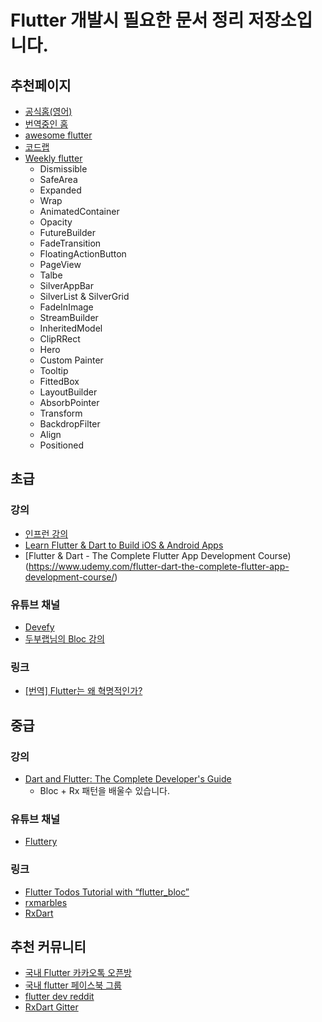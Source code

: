 # Flutter 개발시 필요한 문서 정리 저장소입니다. 

## 추천페이지
- [공식홈(영어)](https://flutter.dev/)
- [번역중인 홈](http://flutter-kr.io)
- [awesome flutter](https://github.com/Solido/awesome-flutter)
- [코드랩](https://flutter.dev/docs/codelabs)
- [Weekly flutter](https://www.youtube.com/watch?v=lkF0TQJO0bA&list=PLOU2XLYxmsIL0pH0zWe_ZOHgGhZ7UasUE)
  - Dismissible
  - SafeArea
  - Expanded
  - Wrap
  - AnimatedContainer
  - Opacity
  - FutureBuilder
  - FadeTransition
  - FloatingActionButton
  - PageView
  - Talbe
  - SilverAppBar
  - SilverList & SilverGrid
  - FadeInImage
  - StreamBuilder
  - InheritedModel
  - ClipRRect
  - Hero
  - Custom Painter
  - Tooltip
  - FittedBox
  - LayoutBuilder
  - AbsorbPointer
  - Transform
  - BackdropFilter
  - Align
  - Positioned

## 초급

### 강의
- [인프런 강의](https://www.inflearn.com/course/flutter-%EC%9E%85%EB%AC%B8/)
- [Learn Flutter & Dart to Build iOS & Android Apps](https://www.udemy.com/learn-flutter-dart-to-build-ios-android-apps/)
- [Flutter & Dart - The Complete Flutter App Development Course)(https://www.udemy.com/flutter-dart-the-complete-flutter-app-development-course/)

### 유튜브 채널
- [Devefy](https://www.youtube.com/channel/UC9dwxEAvy-zCMAS7rdox46w)
- [두부랩님의 Bloc 강의](https://www.youtube.com/watch?v=lQhrMGNXKL0)
  
### 링크
- [[번역] Flutter는 왜 혁명적인가?](https://medium.com/@dan_kim/%EB%B2%88%EC%97%AD-flutter%EB%8A%94-%EC%99%9C-%ED%98%81%EB%AA%85%EC%A0%81%EC%9D%B8%EA%B0%80-967c1dfcc5a9)

## 중급

### 강의
- [Dart and Flutter: The Complete Developer's Guide](https://www.udemy.com/dart-and-flutter-the-complete-developers-guide)
  - Bloc + Rx 패턴을 배울수 있습니다. 

### 유튜브 채널
- [Fluttery](https://www.youtube.com/channel/UCtWyVkPpb8An90SNDTNF0Pg)

### 링크
- [Flutter Todos Tutorial with “flutter_bloc”](https://medium.com/flutter-community/flutter-todos-tutorial-with-flutter-bloc-d9dd833f9df3)
- [rxmarbles](https://rxmarbles.com/)
- [RxDart](https://www.burkharts.net/apps/blog/rxdart-magical-transformations-of-streams/)

## 추천 커뮤니티
- [국내 Flutter 카카오톡 오픈방](https://open.kakao.com/o/gsshoXJ)
- [국내 flutter 페이스북 그룹](https://www.facebook.com/groups/flutterkorea/)
- [flutter dev reddit](https://www.reddit.com/r/FlutterDev/)
- [RxDart Gitter](https://gitter.im/rxdart/Lobby)

